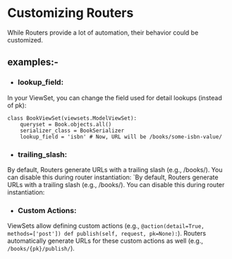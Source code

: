 # Customizing Routers
While Routers provide a lot of automation, their behavior could be customized.
## examples:-
* ### lookup_field:
 In your ViewSet, you can change the field used for detail lookups (instead of pk):
```aiignore
class BookViewSet(viewsets.ModelViewSet):
    queryset = Book.objects.all()
    serializer_class = BookSerializer
    lookup_field = 'isbn' # Now, URL will be /books/some-isbn-value/
```
* ### trailing_slash: 
By default, Routers generate URLs with a trailing slash (e.g., /books/). You can disable this during router instantiation:
`By default, Routers generate URLs with a trailing slash (e.g., /books/). You can disable this during router instantiation:

* ### Custom Actions:
ViewSets allow defining custom actions (e.g., `@action(detail=True, methods=['post']) def publish(self, request, pk=None):`). 
Routers automatically generate URLs for these custom actions as well (e.g., `/books/{pk}/publish/`).

